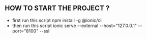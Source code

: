 ## HOW TO START THE PROJECT ?

- first run this script npm install -g @ionic/cli
- then run this script ionic serve --external --host="127.0.0.1" --port="8100" --ssl
